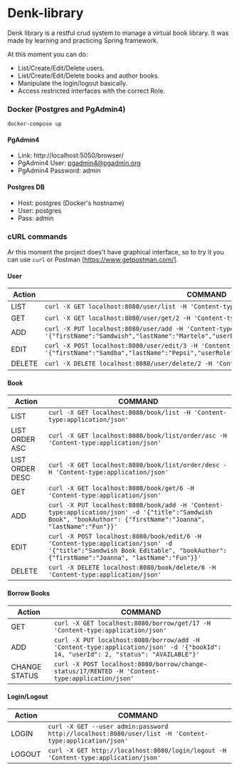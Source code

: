 # Denk-library

Denk library is a restful crud system to manage a virtual book library. It was made by learning and practicing Spring framework.

At this moment you can do:

  - List/Create/Edit/Delete users.
  - List/Create/Edit/Delete books and author books.
  - Manipulate the login/logout basically.
  - Access restricted interfaces with the correct Role.

### Docker (Postgres and PgAdmin4)

``
docker-compose up
``

#### PgAdmin4
- Link: http://localhost:5050/browser/
- PgAdmin4 User: pgadmin4@pgadmin.org
- PgAdmin4 Password: admin

#### Postgres DB 
- Host: postgres (Docker's hostname)
- User: postgres
- Pass: admin

### cURL commands

Ar this moment the project does't have graphical interface, so to try it you can use `curl` or Postman [https://www.getpostman.com/].

#### User
| Action | COMMAND |
| ------ | ------ |
| LIST | `curl -X GET localhost:8080/user/list -H 'Content-type:application/json'` |
| GET | `curl -X GET localhost:8080/user/get/2 -H 'Content-type:application/json'` |
| ADD |`curl -X PUT localhost:8080/user/add -H 'Content-type:application/json' -d '{"firstName":"Samdwish","lastName":"Martelo","userRole":"LIBRARIAN","password":"xyxy2"}'` |
| EDIT | `curl -X POST localhost:8080/user/edit/3 -H 'Content-type:application/json' -d '{"firstName":"Samdba","lastName":"Pepsi","userRole":"LIBRARIAN","password":"xyxy2"}'` |
| DELETE | `curl -X DELETE localhost:8080/user/delete/2 -H 'Content-type:application/json'` |

#### Book
| Action | COMMAND |
| ------ | ------ |
| LIST | `curl -X GET localhost:8080/book/list -H 'Content-type:application/json'` |
| LIST ORDER ASC | `curl -X GET localhost:8080/book/list/order/asc -H 'Content-type:application/json'` |
| LIST ORDER DESC | `curl -X GET localhost:8080/book/list/order/desc -H 'Content-type:application/json'` |
| GET | `curl -X GET localhost:8080/book/get/6 -H 'Content-type:application/json'` |
| ADD | `curl -X PUT localhost:8080/book/add -H 'Content-type:application/json' -d '{"title":"Samdwish Book", "bookAuthor": {"firstName":"Joanna", "lastName":"Fun"}}'` |
| EDIT | `curl -X POST localhost:8080/book/edit/6 -H 'Content-type:application/json' -d '{"title":"Samdwish Book Editable", "bookAuthor": {"firstName":"Joanna", "lastName":"Fun"}}'` |
| DELETE | `curl -X DELETE localhost:8080/book/delete/6 -H 'Content-type:application/json'` |

#### Borrow Books
| Action | COMMAND |
| ------ | ------ |
| GET | `curl -X GET localhost:8080/borrow/get/17 -H 'Content-type:application/json'` |
| ADD | `curl -X PUT localhost:8080/borrow/add -H 'Content-type:application/json' -d '{"bookId": 14, "userId": 2, "status": "AVAILABLE"}'` |
| CHANGE STATUS | `curl -X POST localhost:8080/borrow/change-status/17/RENTED -H 'Content-type:application/json'` |

#### Login/Logout
| Action | COMMAND |
| ------ | ------ |
| LOGIN | `curl -X GET --user admin:password http://localhost:8080/user/list -H 'Content-type:application/json'` |
| LOGOUT | `curl -X GET http://localhost:8080/login/logout -H 'Content-type:application/json'` |
